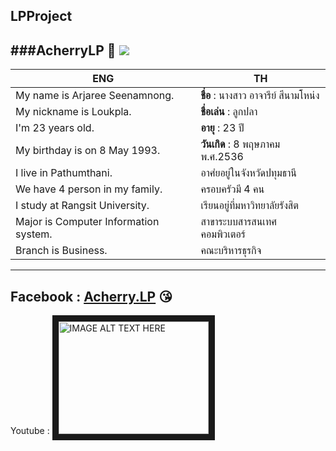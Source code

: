 ## LPProject
###AcherryLP :kiss:
[<img src="https://scontent.fbkk10-1.fna.fbcdn.net/v/t1.0-1/p160x160/14238317_555010558026261_5865719711564211147_n.jpg?oh=42434d01382ce0ae39cb1e2b23bf44a8&oe=58762EB3">](https://www.facebook.com/Acherry.LP)
---
|**ENG**                         |**TH**                          |
|--------------------------------|------------------------------  |
| My name is Arjaree Seenamnong. |**ชื่อ** : นางสาว อาจารีย์  สีนามโหน่ง    |                  
| My nickname is Loukpla.        |**ชื่อเล่น** : ลูกปลา                   | 
| I'm 23 years old.              |**อายุ** : 23 ปี                        |
| My birthday is on 8 May 1993.  |**วันเกิด** : 8 พฤษภาคม พ.ศ.2536      |
| I live in Pathumthani.         |อาศํยอยู่ในจังหวัดปทุมธานี             |
|We have 4 person in my family.  |ครอบครัวมี 4 คน                    |
|I study at Rangsit University.  |เรียนอยู่ที่มหาวิทยาลัยรังสิต            |
|Major is Computer Information system.|สาขาระบบสารสนเทศคอมพิวเตอร์   |
|Branch is Business.             |คณะบริหารธุรกิจ                    |

---
Facebook : [Acherry.LP](https://www.facebook.com/Acherry.LP) :kissing_heart:
---
Youtube : 
<a href="https://www.youtube.com/watch?v=QyhrOruvT1c
" target="_blank"><img src="https://i.ytimg.com/vi/QyhrOruvT1c/maxresdefault.jpg" 
alt="IMAGE ALT TEXT HERE" width="240" height="180" border="10" /></a>

